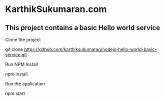 # KarthikSukumaran.com
## This project contains a basic Hello world service

Clone the project 

git clone https://github.com/karthiksukumaran/nodejs-hello-world-basic-service.git


Run NPM Install

npm install

Run the application

npm start
